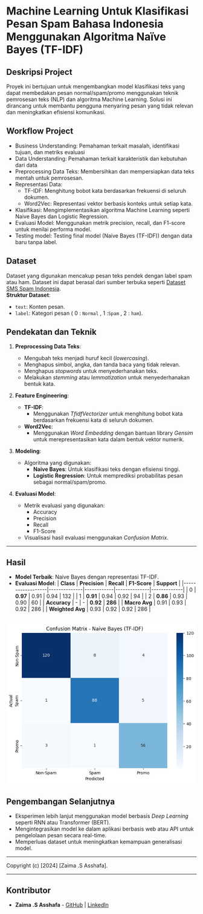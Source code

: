 # Machine Learning Untuk Klasifikasi Pesan Spam Bahasa Indonesia Menggunakan Algoritma Naïve Bayes (TF-IDF)

## Deskripsi Project
Proyek ini bertujuan untuk mengembangkan model klasifikasi teks yang dapat membedakan pesan normal/spam/promo menggunakan teknik pemrosesan teks (NLP) dan algoritma Machine Learning. Solusi ini dirancang untuk membantu pengguna menyaring pesan yang tidak relevan dan meningkatkan efisiensi komunikasi.

## Workflow Project
- Business Understanding: Pemahaman terkait masalah, identifikasi tujuan, dan metriks evaluasi
- Data Understanding: Pemahaman terkait karakteristik dan kebutuhan dari data
- Preprocessing Data Teks: Membersihkan dan mempersiapkan data teks mentah untuk pemrosesan.
- Representasi Data: 
  - TF-IDF: Menghitung bobot kata berdasarkan frekuensi di seluruh dokumen.
  - Word2Vec: Representasi vektor berbasis konteks untuk setiap kata.
- Klasifikasi: Mengimplementasikan algoritma Machine Learning seperti Naive Bayes dan Logistic Regression.
- Evaluasi Model: Menggunakan metrik precision, recall, dan F1-score untuk menilai performa model.
- Testing model: Testing final model (Naive Bayes (TF-IDF)) dengan data baru tanpa label.

## Dataset
Dataset yang digunakan mencakup pesan teks pendek dengan label spam atau ham. Dataset ini dapat berasal dari sumber terbuka seperti [Dataset SMS Spam Indonesia](https://www.kaggle.com/datasets/bobsteward/dataset-sms-spam-indonesia).
<br>**Struktur Dataset**:</br>
- `text`: Konten pesan.
- `label`: Kategori pesan ( 0 : `Normal` , 1 :`Spam` , 2 : `ham`).

## **Pendekatan dan Teknik**
1. **Preprocessing Data Teks**:
   - Mengubah teks menjadi huruf kecil (*lowercasing*).
   - Menghapus simbol, angka, dan tanda baca yang tidak relevan.
   - Menghapus *stopwords* untuk menyederhanakan teks.
   - Melakukan *stemming* atau *lemmatization* untuk menyederhanakan bentuk kata.

2. **Feature Engineering**:
   - **TF-IDF**:
     - Menggunakan *TfidfVectorizer* untuk menghitung bobot kata berdasarkan frekuensi kata di seluruh dokumen.
   - **Word2Vec**:
     - Menggunakan *Word Embedding* dengan bantuan library *Gensim* untuk merepresentasikan kata dalam bentuk vektor numerik.

3. **Modeling**:
   - Algoritma yang digunakan:
     - **Naive Bayes**: Untuk klasifikasi teks dengan efisiensi tinggi.
     - **Logistic Regression**: Untuk memprediksi probabilitas pesan sebagai normal/spam/promo.

4. **Evaluasi Model**:
   - Metrik evaluasi yang digunakan:
     - Accuracy
     - Precision
     - Recall
     - F1-Score
   - Visualisasi hasil evaluasi menggunakan *Confusion Matrix*.

---

## **Hasil**
- **Model Terbaik**: Naive Bayes dengan representasi TF-IDF.
- **Evaluasi Model**:
| **Class**       | **Precision** | **Recall** | **F1-Score** | **Support** |
|------------------|--------------|------------|--------------|-------------|
| 0                | **0.97**     | 0.91       | 0.94         | 132         |
| 1                | **0.91**     | 0.94       | 0.92         | 94          |
| 2                | **0.86**     | 0.93       | 0.90         | 60          |
| **Accuracy**     | -            | -          | **0.92**     | **286**     |
| **Macro Avg**    | 0.91         | 0.93       | 0.92         | 286         |
| **Weighted Avg** | 0.93         | 0.92       | 0.92         | 286         |


![ConfusionMatrix](images/ConfusionMatrix.png)
---

## **Pengembangan Selanjutnya**
- Eksperimen lebih lanjut menggunakan model berbasis *Deep Learning* seperti RNN atau Transformer (BERT).
- Mengintegrasikan model ke dalam aplikasi berbasis web atau API untuk pengelolaan pesan secara real-time.
- Memperluas dataset untuk meningkatkan kemampuan generalisasi model.

---

Copyright (c) [2024] [Zaima .S Asshafa].

---

## **Kontributor**
- **Zaima .S Asshafa** - [GitHub](https://github.com/ZaimaSyarifaAsshafa) | [LinkedIn](www.linkedin.com/in/zaimasyarifaasshafa)
